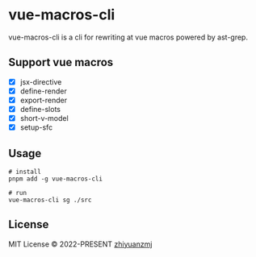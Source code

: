 # vue-macros-cli

vue-macros-cli is a cli for rewriting at vue macros powered by ast-grep.

## Support vue macros

- [x] jsx-directive
- [x] define-render
- [x] export-render
- [x] define-slots
- [x] short-v-model
- [x] setup-sfc 

## Usage

```shell
# install
pnpm add -g vue-macros-cli

# run
vue-macros-cli sg ./src
```

## License

MIT License &copy; 2022-PRESENT [zhiyuanzmj](https://github.com/zhiyuanzmj)
